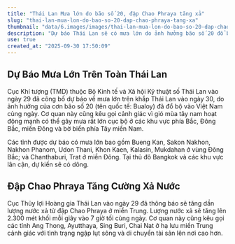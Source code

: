 ```yaml
---
title: "Thái Lan Mưa lớn do bão số 20, đập Chao Phraya tăng xả"
slug: "thai-lan-mua-lon-do-bao-so-20-dap-chao-phraya-tang-xa"
thumbnail: "data/6.images/images/thai-lan-mua-lon-do-bao-so-20-dap-chao-phraya-tang-xa.webp"
description: "Dự báo Thái Lan sẽ có mưa lớn do ảnh hưởng bão số 20 đổ bộ vào Việt Nam. Đập Chao Phraya tăng xả nước, kêu gọi người dân hạ lưu cảnh giác lũ lụt."
use: true
created_at: "2025-09-30 17:50:09"
---
```


## Dự Báo Mưa Lớn Trên Toàn Thái Lan

Cục Khí tượng (TMD) thuộc Bộ Kinh tế và Xã hội Kỹ thuật số Thái Lan vào ngày 29 đã công bố dự báo về mưa lớn trên khắp Thái Lan vào ngày 30, do ảnh hưởng của cơn bão số 20 (tên quốc tế: Bualoy) đã đổ bộ vào Việt Nam cùng ngày. Cơ quan này cũng kêu gọi cảnh giác vì gió mùa tây nam hoạt động mạnh có thể gây mưa rất lớn cục bộ ở các khu vực phía Bắc, Đông Bắc, miền Đông và bờ biển phía Tây miền Nam.

Các tỉnh được dự báo có mưa lớn bao gồm Bueng Kan, Sakon Nakhon, Nakhon Phanom, Udon Thani, Khon Kaen, Kalasin, Mukdahan ở vùng Đông Bắc; và Chanthaburi, Trat ở miền Đông. Tại thủ đô Bangkok và các khu vực lân cận, dự kiến sẽ có dông.

## Đập Chao Phraya Tăng Cường Xả Nước

Cục Thủy lợi Hoàng gia Thái Lan vào ngày 29 đã thông báo sẽ tăng dần lượng nước xả từ đập Chao Phraya ở miền Trung. Lượng nước xả sẽ tăng lên 2.300 mét khối mỗi giây vào 7 giờ tối cùng ngày. Cơ quan này cũng kêu gọi các tỉnh Ang Thong, Ayutthaya, Sing Buri, Chai Nat ở hạ lưu miền Trung cảnh giác với tình trạng ngập lụt sông và di chuyển tài sản lên nơi cao hơn.